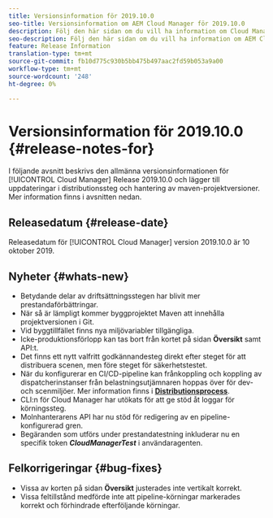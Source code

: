 ```yaml
---
title: Versionsinformation för 2019.10.0
seo-title: Versionsinformation om AEM Cloud Manager för 2019.10.0
description: Följ den här sidan om du vill ha information om Cloud Manager version 2019.10.0.
seo-description: Följ den här sidan om du vill ha information om AEM Cloud Manager version 2019.10.0.
feature: Release Information
translation-type: tm+mt
source-git-commit: fb10d775c930b5bb475b497aac2fd59b053a9a00
workflow-type: tm+mt
source-wordcount: '248'
ht-degree: 0%

---
```


# Versionsinformation för 2019.10.0 {#release-notes-for}

I följande avsnitt beskrivs den allmänna versionsinformationen för [!UICONTROL Cloud Manager] Release 2019.10.0 och lägger till uppdateringar i distributionssteg och hantering av maven-projektversioner.
Mer information finns i avsnitten nedan.

## Releasedatum {#release-date}

Releasedatum för [!UICONTROL Cloud Manager] version 2019.10.0 är 10 oktober 2019.

## Nyheter {#whats-new}

* Betydande delar av driftsättningsstegen har blivit mer prestandaförbättringar.
* När så är lämpligt kommer byggprojektet Maven att innehålla projektversionen i Git.
* Vid byggtillfället finns nya miljövariabler tillgängliga.
* Icke-produktionsförlopp kan tas bort från kortet på sidan **Översikt** samt API:t.
* Det finns ett nytt valfritt godkännandesteg direkt efter steget för att distribuera scenen, men före steget för säkerhetstestet.
* När du konfigurerar en CI/CD-pipeline kan frånkoppling och koppling av dispatcherinstanser från belastningsutjämnaren hoppas över för dev- och scenmiljöer.
Mer information finns i **[Distributionsprocess](deploying-code.md#deployment-process)**.
* CLI:n för Cloud Manager har utökats för att ge stöd åt loggar för körningssteg.
* Molnhanterarens API har nu stöd för redigering av en pipeline-konfigurerad gren.
* Begäranden som utförs under prestandatestning inkluderar nu en specifik token ***CloudManagerTest*** i användaragenten.

## Felkorrigeringar {#bug-fixes}

* Vissa av korten på sidan **Översikt** justerades inte vertikalt korrekt.
* Vissa feltillstånd medförde inte att pipeline-körningar markerades korrekt och förhindrade efterföljande körningar.
